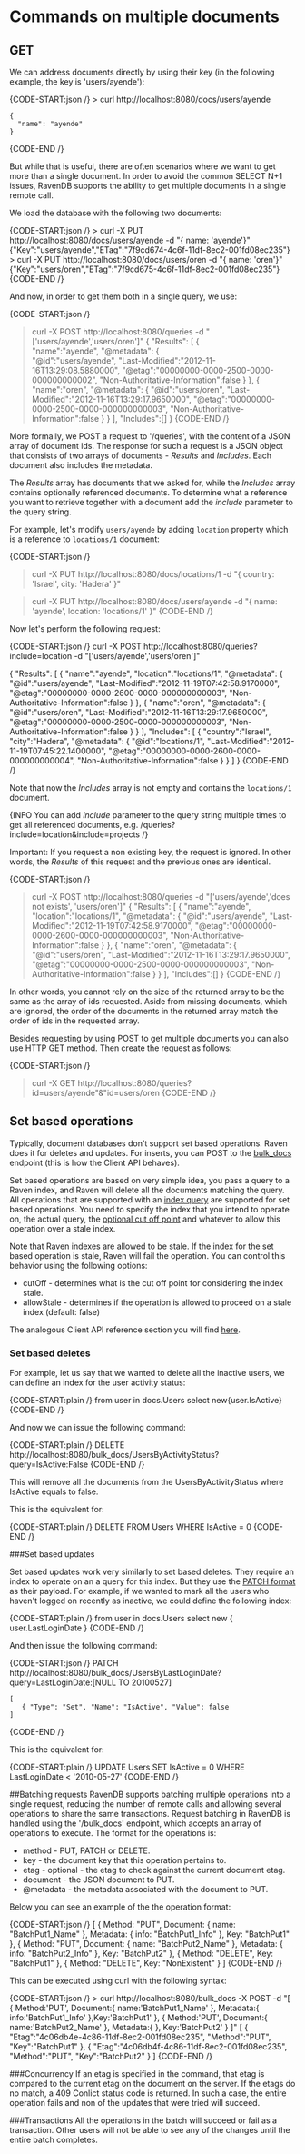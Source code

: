# Commands on multiple documents

## GET

We can address documents directly by using their key (in the following example, the key is 'users/ayende'):

{CODE-START:json /}
    > curl http://localhost:8080/docs/users/ayende

    {
      "name": "ayende"
    }
{CODE-END /}

But while that is useful, there are often scenarios where we want to get more than a single document. In order to avoid the common SELECT N+1 issues, RavenDB supports the ability to get multiple documents in a single remote call.
 
We load the database with the following two documents:

{CODE-START:json /}
     > curl -X PUT http://localhost:8080/docs/users/ayende -d "{ name: 'ayende'}"
    {"Key":"users/ayende","ETag":"7f9cd674-4c6f-11df-8ec2-001fd08ec235"}
    > curl -X PUT http://localhost:8080/docs/users/oren -d "{ name: 'oren'}"
    {"Key":"users/oren","ETag":"7f9cd675-4c6f-11df-8ec2-001fd08ec235"}
{CODE-END /}

And now, in order to get them both in a single query, we use:

{CODE-START:json /}
> curl -X POST http://localhost:8080/queries -d "['users/ayende','users/oren']"
{
"Results":
	[
		{				
			"name":"ayende",
			"@metadata":
			{	
				"@id":"users/ayende",
				"Last-Modified":"2012-11-16T13:29:08.5880000",
				"@etag":"00000000-0000-2500-0000-000000000002",
				"Non-Authoritative-Information":false
			}
		},
		{		
			"name":"oren",
			"@metadata":
			{
				"@id":"users/oren",
				"Last-Modified":"2012-11-16T13:29:17.9650000",
				"@etag":"00000000-0000-2500-0000-000000000003",
				"Non-Authoritative-Information":false
			}
		}
	],
"Includes":[]
}
{CODE-END /}

More formally, we POST a request to '/queries', with the content of a JSON array of document ids. The response for such a request is a JSON
object that consists of two arrays of documents - *Results* and *Includes*. Each document also includes the metadata.

The *Results* array has documents that we asked for, while the *Includes* array contains optionally referenced documents. To determine what a reference you want to retrieve together with a document add the *include* parameter to the query string.

For example, let's modify `users/ayende` by adding `location` property which is a reference to `locations/1` document:

{CODE-START:json /}
> curl -X PUT http://localhost:8080/docs/locations/1 -d "{ country: 'Israel', city: 'Hadera' }"
   
> curl -X PUT http://localhost:8080/docs/users/ayende -d "{ name: 'ayende', location: 'locations/1' }"
{CODE-END /}

Now let's perform the following request:

{CODE-START:json /}
curl -X POST http://localhost:8080/queries?include=location -d "['users/ayende','users/oren']"

{
"Results":
	[
		{
			"name":"ayende",
			"location":"locations/1",
			"@metadata":
			{
				"@id":"users/ayende",
				"Last-Modified":"2012-11-19T07:42:58.9170000",
				"@etag":"00000000-0000-2600-0000-000000000003",
				"Non-Authoritative-Information":false
			}
		},
		{
			"name":"oren",
			"@metadata":
			{
				"@id":"users/oren",
				"Last-Modified":"2012-11-16T13:29:17.9650000",
				"@etag":"00000000-0000-2500-0000-000000000003",
				"Non-Authoritative-Information":false
			}
		}
	],
"Includes":
	[
		{
			"country":"Israel",
			"city":"Hadera",
			"@metadata":
			{
				"@id":"locations/1",
				"Last-Modified":"2012-11-19T07:45:22.1400000",
				"@etag":"00000000-0000-2600-0000-000000000004",
				"Non-Authoritative-Information":false
			}
		}
	]
}
{CODE-END /}

Note that now the *Includes* array is not empty and contains the `locations/1` document.

{INFO You can add *include* parameter to the query string multiple times to get all referenced documents, e.g. /queries?include=location&include=projects /}
 
Important: If you request a non existing key, the request is ignored. In other words, the *Results* of this request and the previous ones are identical.

{CODE-START:json /}
> curl -X POST http://localhost:8080/queries -d "['users/ayende','does not exists', 'users/oren']"
{
"Results":
	[
		{
			"name":"ayende",
			"location":"locations/1",
			"@metadata":
			{
				"@id":"users/ayende",
				"Last-Modified":"2012-11-19T07:42:58.9170000",
				"@etag":"00000000-0000-2600-0000-000000000003",
				"Non-Authoritative-Information":false
			}
		},
		{
			"name":"oren",
			"@metadata":
			{
				"@id":"users/oren",
				"Last-Modified":"2012-11-16T13:29:17.9650000",
				"@etag":"00000000-0000-2500-0000-000000000003",
				"Non-Authoritative-Information":false
			}
		}
	],
"Includes":[]
}
{CODE-END /}

In other words, you cannot rely on the size of the returned array to be the same as the array of ids requested.
Aside from missing documents, which are ignored, the order of the documents in the returned array match the order of ids in the requested array.

Besides requesting by using POST to get multiple documents you can also use HTTP GET method. Then create the request as follows:

{CODE-START:json /}
> curl -X GET http://localhost:8080/queries?id=users/ayende"&"id=users/oren
{CODE-END /}

## Set based operations

Typically, document databases don't support set based operations. Raven does it for deletes and updates. For inserts, you can POST to the [bulk_docs](http-api-multi#batching-requests) endpoint (this is how the Client API behaves).

Set based operations are based on very simple idea, you pass a query to a Raven index, and Raven will delete all the documents matching the query. All operations that are supported with an [index query](http://ravendb.net/docs/2.0/http-api/http-api-indexes-querying) are supported for set based operations. You need to specify the index that you intend to operate on, the actual query, the [optional cut off point](http://ravendb.net/docs/2.0/theory/indexes/docs-http-indexes) and whatever to allow this operation over a stale index.

Note that Raven indexes are allowed to be stale. If the index for the set based operation is stale, Raven will fail the operation. You can control this behavior using the following options:

* cutOff - determines what is the cut off point for considering the index stale.
* allowStale - determines if the operation is allowed to proceed on a stale index (default: false)

The analogous Client API reference section you will find [here](../client-api/set-based-operations).

### Set based deletes

For example, let us say that we wanted to delete all the inactive users, we can define an index for the user activity status:

{CODE-START:plain /}
    from user in docs.Users
    select new{user.IsActive}
{CODE-END /}

And now we can issue the following command:

{CODE-START:plain /}
DELETE http://localhost:8080/bulk_docs/UsersByActivityStatus?query=IsActive:False
{CODE-END /}

This will remove all the documents from the UsersByActivityStatus where IsActive equals to false.

This is the equivalent for:

{CODE-START:plain /}
    DELETE FROM Users
    WHERE IsActive = 0
{CODE-END /}

###Set based updates

Set based updates work very similarly to set based deletes. They require an index to operate on an a query for this index. But they use the [PATCH format](../http-api/http-api-single#patch) as their payload. For example, if we wanted to mark all the users who haven't logged on recently as inactive, we could define the following index:

{CODE-START:plain /}
    from user in docs.Users
    select new { user.LastLoginDate }
{CODE-END /}

And then issue the following command:

{CODE-START:json /}
PATCH http://localhost:8080/bulk_docs/UsersByLastLoginDate?query=LastLoginDate:[NULL TO 20100527]

    [
       { "Type": "Set", "Name": "IsActive", "Value": false
    ]
{CODE-END /}

This is the equivalent for:

{CODE-START:plain /}
    UPDATE Users
    SET IsActive = 0
    WHERE LastLoginDate < '2010-05-27'
{CODE-END /}

##Batching requests
RavenDB supports batching multiple operations into a single request, reducing the number of remote calls and allowing several operations to share the same transactions.
Request batching in RavenDB is handled using the '/bulk_docs' endpoint, which accepts an array of operations to execute. The format for the operations is:

* method - PUT, PATCH or DELETE.
* key - the document key that this operation pertains to.
* etag - optional - the etag to check against the current document etag.
* document - the JSON document to PUT.
* @metadata - the metadata associated with the document to PUT.

Below you can see an example of the the operation format:

{CODE-START:json /}
    [
        {
            Method: "PUT",
            Document:
            {
                name: "BatchPut1_Name"
            },
            Metadata:
            {
                info: "BatchPut1_Info"
            },
            Key: "BatchPut1"
        },
        {
            Method: "PUT",
            Document:
           {
               name: "BatchPut2_Name"
           },
           Metadata:
           {
               info: "BatchPut2_Info"
           },
            Key: "BatchPut2"
        },
        {
            Method: "DELETE",
            Key: "BatchPut1"
        },
        {
            Method: "DELETE",
            Key: "NonExistent"
        }
    ]
{CODE-END /}
    
This can be executed using curl with the following syntax:

{CODE-START:json /}
    > curl http://localhost:8080/bulk_docs -X POST -d "[ { Method:'PUT', Document:{  name:'BatchPut1_Name' }, Metadata:{  info:'BatchPut1_Info' },Key:'BatchPut1' }, 
                                                       { Method:'PUT', Document:{  name:'BatchPut2_Name' }, Metadata:{  }, Key:'BatchPut2' } ]"
    [
     {
         "Etag":"4c06db4e-4c86-11df-8ec2-001fd08ec235",
         "Method":"PUT",
         "Key":"BatchPut1"
     },
     {
         "Etag":"4c06db4f-4c86-11df-8ec2-001fd08ec235",
         "Method":"PUT",
         "Key":"BatchPut2"
     }
    ]
{CODE-END /}

###Concurrency
If an etag is specified in the command, that etag is compared to the current etag on the document on the server. If the etags do no match, a 409 Conlict status code is returned. In such a case, the entire operation fails and non of the updates that were tried will succeed.

###Transactions
All the operations in the batch will succeed or fail as a transaction. Other users will not be able to see any of the changes until the entire batch completes.
